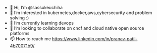 - 👋 Hi, I’m @sassukeuchiha
- 👀 I’m interested in kubernetes,docker,aws,cybersecurity and problem solving :)
- 🌱 I’m currently learning devops 
- 💞️ I’m looking to collaborate on cncf and cloud native open source platforms
- 📫 How to reach me https://www.linkedin.com/in/pranav-patil-4b70071b9/ 

<!---
sassukeuchiha/sassukeuchiha is a ✨ special ✨ repository because its `README.md` (this file) appears on your GitHub profile.
You can click the Preview link to take a look at your changes.
--->
